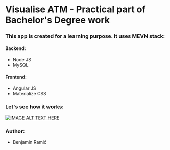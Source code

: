 # Visualise ATM - Practical part of Bachelor's Degree work

###  This app is created for a learning purpose. It uses MEVN stack:
#### Backend:
- Node JS
- MySQL
#### Frontend:
- Angular JS
- Materialize CSS

### Let's see how it works:

[![IMAGE ALT TEXT HERE](https://img.youtube.com/vi/5c6qncrtWF0/0.jpg)](https://www.youtube.com/watch?v=5c6qncrtWF0)

### Author:
- Benjamin Ramić
